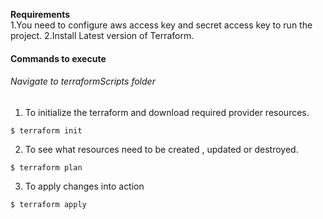 <strong>Requirements</strong><br>
1.You need to configure aws access key and secret access key to run the project.
2.Install Latest version of Terraform.

<h4>Commands to execute</h4>
<h6>Navigate to terraformScripts folder </h6>

1. To initialize the terraform and download required provider resources.
```
$ terraform init
```

2. To see what resources need to be created , updated or destroyed.
```
$ terraform plan
```

3. To apply changes into action
```
$ terraform apply
```



